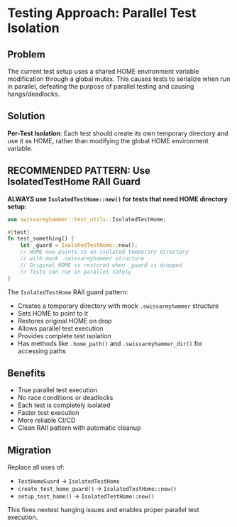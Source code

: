 # Testing Approach: Parallel Test Isolation

## Problem
The current test setup uses a shared HOME environment variable modification through a global mutex. This causes tests to serialize when run in parallel, defeating the purpose of parallel testing and causing hangs/deadlocks.

## Solution
**Per-Test Isolation**: Each test should create its own temporary directory and use it as HOME, rather than modifying the global HOME environment variable.


## **RECOMMENDED PATTERN: Use IsolatedTestHome RAII Guard**

**ALWAYS use `IsolatedTestHome::new()` for tests that need HOME directory setup:**

```rust
use swissarmyhammer::test_utils::IsolatedTestHome;

#[test]
fn test_something() {
    let _guard = IsolatedTestHome::new();
    // HOME now points to an isolated temporary directory
    // with mock .swissarmyhammer structure
    // Original HOME is restored when _guard is dropped
    // Tests can run in parallel safely
}
```

The `IsolatedTestHome` RAII guard pattern:
- Creates a temporary directory with mock `.swissarmyhammer` structure
- Sets HOME to point to it  
- Restores original HOME on drop
- Allows parallel test execution
- Provides complete test isolation
- Has methods like `.home_path()` and `.swissarmyhammer_dir()` for accessing paths

## Benefits
- True parallel test execution
- No race conditions or deadlocks
- Each test is completely isolated
- Faster test execution
- More reliable CI/CD
- Clean RAII pattern with automatic cleanup

## Migration
Replace all uses of:
- `TestHomeGuard` -> `IsolatedTestHome`
- `create_test_home_guard()` -> `IsolatedTestHome::new()`
- `setup_test_home()` -> `IsolatedTestHome::new()`

This fixes nextest hanging issues and enables proper parallel test execution.